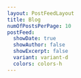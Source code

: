 ```yaml
---
layout: PostFeedLayout
title: Blog
numOfPostsPerPage: 10
postFeed:
  showDate: true
  showAuthor: false
  showExcerpt: false
  variant: variant-d
  colors: colors-h
---
```

